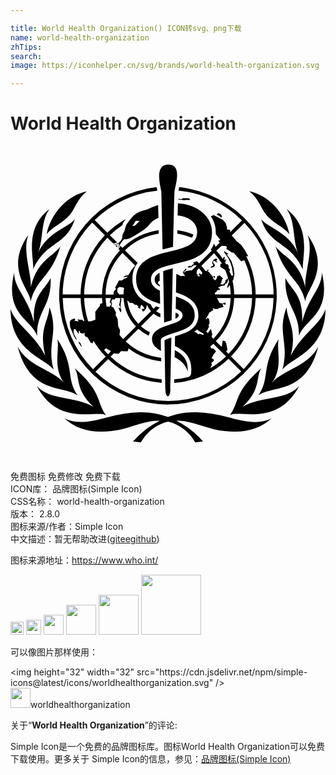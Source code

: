 ```yaml
---

title: World Health Organization() ICON转svg、png下载
name: world-health-organization
zhTips: 
search: 
image: https://iconhelper.cn/svg/brands/world-health-organization.svg

---
```


# World Health Organization  <small style="font-size: 60%;font-weight: 100"></small>

<div id="svg" class="svg-wrap">
<svg role="img" viewBox="0 0 24 24" xmlns="http://www.w3.org/2000/svg"><title>World Health Organization icon</title><path d="M12.0214 1.4122c-1.064 0-.6118 1.5783-.5273 2.0925 0 .025.0857 3.5707.1024 4.3789.1619-.0429.3226-.0822.4761-.119l.3214-.081c.0154-.782.094-4.1658.0964-4.1837.0702-.551.6272-2.0877-.469-2.0877zm-.3118 12.0405c.119-.0405.238-.0762.3452-.1107l.2297-.0714c0-.2274.069-3.372.0809-3.9433a7.2271 7.2271 0 0 0-.732.2107c.0083.4285.0702 3.5719.0762 3.9147zm.3928 1.1926c-.0405.0143-.144.0583-.2095.081-.0655.0226-.1571.0606-.1571.0845 0 .0238.0666 3.6195.0666 3.6992 0 .744.3785.7487.3785 0 0-.0535.0762-3.9159.0762-3.9159s-.0905.0298-.1547.0512zm-.8558-10.1468a5.4953 5.4953 0 0 0-.8332.3392c-.2975.0988-.7141.119-1.151.588a5.8905 5.8905 0 0 0-.3963.5094c-.131.188-.1369.4904-.238.6535-.1381.238-.1048.3701-.1048.3701v.0072a.632.632 0 0 1-.1595.2952.6046.6046 0 0 1-.5546.2213c.1975.0988.476-.0392.476-.0392a3.6433 3.6433 0 0 0-.1047.3927c.2214-.501.425-.6843.488-.7355.0952.0214.2928.013.6594-.1976.4142-.238 1.0367-.6249 1.2129-.87a1.6175 1.6175 0 0 1 .7332-.5535c-.0131-.3773-.0203-.7035-.0274-.9808zM9.4993 6.0637L9.284 6.11l.257-.413.3.0095zm1.2795 8.64c0 .4665.3452.714.6892.9128 0-.0785-.0143-.801-.0143-.8129.0071-.144.1464-.2309.2595-.2845a5.6 5.6 0 0 1 .5463-.2082c.1023-.0358.1892-.0703.2868-.0988.6904-.2083 1.489-.4761 1.489-1.3093 0-.8332-.6844-1.1902-1.4283-1.4438 0 .2678-.013.6594-.019.9296.3166.119.526.275.526.5142 0 .3011-.3213.476-.5486.5618a5.9252 5.9252 0 0 1-.2797.0976c-.1833.0571-.381.119-.5654.1904a2.7126 2.7126 0 0 0-.2797.119c-.3285.1643-.663.406-.6618.832zm4.5753-8.1496c0-.8534-.619-1.8009-2.1365-2.1353a3.6528 3.6528 0 0 0-.463-.0536c0 .1286-.0095.4237-.0095.4237 0 .0929-.0095.4345-.012.5083a2.1424 2.1424 0 0 1 .2917.0404c.882.2107 1.1974.7142 1.1974 1.2165 0 .8105-.6927 1.1164-1.5473 1.3473l-.2821.0738c-.2583.0643-.5237.1262-.7868.1964a10.782 10.782 0 0 0-.2797.0797c-.9438.288-1.7556.7427-1.7556 1.9044 0 1.1617.926 1.5878 1.8294 1.8663q-.0083-.4987-.019-1.0022c-.3988-.1868-.6797-.4332-.6797-.8474 0-.4142.256-.6499.6475-.8332a3.0192 3.0192 0 0 1 .2786-.1083c.225-.0762.476-.1416.7439-.2059l.282-.0678c1.2724-.2976 2.7007-.6963 2.7007-2.4031zm-2.8482 9.5362c.4284.2166.8236.5165.989 1.0843.0726-.9403-.4546-1.3474-.9771-1.6223l-.012.538zM19.5199 5.29c.4595.5475 1.2629.87 1.733 1.4188-.3368-1.6223-1.589-2.947-3.0696-3.2637.7225.544.8784 1.2998 1.3366 1.845zM1.7235 9.4023c1.02-2.2198 2.5423-1.7497 3.1862-3.8647-.357.6487-2.0234.9224-2.7982 2.5852.394-.988.1964-2.4995.863-3.3148-1.9926 1.47-1.144 3.848-1.251 4.5943zm1.8472 5.324c.1833.864-.357 2.1114.5 3.304-.8856-.9926-2.7614-1.245-3.5256-2.7542.9522 3.6898 3.4517 2.928 4.5694 3.729-.9237-1.327-.1679-2.209-1.5438-4.2789zm-.2868 2.315c-.5463-2.0603.4273-2.7745-.3166-4.7503-.0774 1.114-.8201 1.6568-.319 3.6898C1.7639 14.2597.3963 13.6169 0 12.4338c.0274 3.2351 2.6269 3.7148 3.2839 4.6075zm3.992 3.4517c-.7653-1.0594-.238-1.658-2.3923-3.5815.4546.7023-.0143 1.5854 1.4354 2.959-1.4188-.8332-3.3755-.4761-4.3194-1.5962 1.6211 3.103 4.4694 1.8366 5.2763 2.2222zm10.4051-.6225c1.4497-1.3736.9808-2.2615 1.4354-2.959-2.1495 1.9235-1.627 2.5221-2.3923 3.5815.807-.3857 3.6552.8807 5.2751-2.2187-.9427 1.1213-2.8994.763-4.3182 1.5997zm2.2484-1.8437c.8534-1.1903.3166-2.44.4999-3.3041-1.376 2.0698-.6201 2.9518-1.5473 4.2848 1.1236-.801 3.6135-.0416 4.5693-3.729-.763 1.5069-2.6364 1.7592-3.522 2.7519zm-3.435 2.6126a10.617 10.617 0 0 0-2.3508-.3571 5.6834 5.6834 0 0 0-2.1424.3642 5.687 5.687 0 0 0-2.1424-.3642 10.617 10.617 0 0 0-2.3508.357c-1.2938.344-2.4114.6106-3.3862.119.9343.8332 2.0234 1.1249 3.5981.9523 1.3093-.1405 2.3698-.7963 3.6052-.7868h.0488a6.6023 6.6023 0 0 0-2.0377 1.5842l.5952.0798s.6272-1.2605 2.0698-1.589c1.4426.3285 2.0698 1.589 2.0698 1.589l.5951-.0798a6.6213 6.6213 0 0 0-2.0377-1.5758h.0488c1.2355-.0096 2.2936.6463 3.604.7867 1.5748.1702 2.665-.1262 3.5994-.9522-.9748.4868-2.0925.2202-3.3863-.1238zM3.0553 10.0569c-.5333 1.0236-1.3617 1.2581-1.27 3.3767-.45-1.883-1.5188-2.5804-1.5057-3.7813-.7427 3.1303 1.2426 3.5016 1.752 4.8133-.075-1.8794 1.1248-2.259 1.0236-4.4087zm.745-2.4162c-.1856.2595-.3154.3702-.8105.7785a4.0194 4.0194 0 0 0-1.4426 2.353c.0512-1.1473-.6582-2.7958-.1869-3.998-1.8246 2.577.1048 4.1207.1726 5.0538.4737-1.796 1.5616-1.8103 2.2674-4.1873zm18.6511 3.1316A4.0254 4.0254 0 0 0 21.01 8.4192c-.4951-.4083-.6249-.519-.8105-.7785.7058 2.3805 1.7937 2.3912 2.2614 4.1873.0679-.9331 1.9972-2.4769.1714-5.0537.4761 1.202-.232 2.8506-.1809 3.998zm1.5473 1.6663c-.3963 1.1831-1.764 1.8258-2.6483 3.5517.5011-2.0377-.238-2.5805-.319-3.6898-.7439 1.9782.238 2.6888-.3166 4.7503.6582-.9022 3.2577-1.3819 3.2851-4.617zm-3.0506-2.3817c-.1011 2.1496 1.0998 2.5293 1.0236 4.404.5106-1.3093 2.4995-1.683 1.752-4.8134.0143 1.201-1.0545 1.9044-1.5008 3.7754.0833-2.1079-.7451-2.3424-1.2748-3.366zM4.4824 5.296c.4607-.5474.6166-1.3009 1.3379-1.8448-1.4807.3166-2.7376 1.6413-3.0697 3.2636.463-.5546 1.2677-.8772 1.727-1.4247zm14.6126.2476c.644 2.1151 2.1663 1.645 3.1851 3.8648-.106-.7463.7427-3.1244-1.2497-4.5944.6665.8165.469 2.327.8629 3.3148-.7773-1.6687-2.44-1.9424-2.803-2.5911zm-5.1692 1.195a4.9895 4.9895 0 0 0-1.2176-.3273v.2714a4.761 4.761 0 0 1 1.1188.307.7141.7141 0 0 0 .0988-.251zM13.6175 4.12l.081-.0726-.1548-.0655-.407-.0083-.106.0738-.238-.0202v.0583a4.136 4.136 0 0 1 .419.044l.1987-.0178zm-.789 8.778c0-.069-.0917-.1368-.2274-.2011h-.025c0 .056 0 .332-.0084.4666.1679-.075.2607-.156.2607-.2655zM8.1126 7.7205a1.2997 1.2997 0 0 1 .0345-.1488.6891.6891 0 0 1-.1666.0167zm3.8956 11.9738a8.3031 8.3031 0 0 0 .8463-16.5598c0 .0155 0 .0321-.0095.0476-.0167.081-.0322.1535-.044.2178a8.0163 8.0163 0 0 1 4.8359 2.2615l-.9165.9165.0345-.162-.119-.0523-.1643-.0095.0345-.106-.1106-.3749-.2286-.2511-.7141-.3773-.062.0655-.1296.038a2.1424 2.1424 0 0 1 .3785 1.2034v.163l.357.4464-.1666.038.1107.1667-.313.3118-.1262-.238a2.133 2.133 0 0 1-.238.4678l.0702.0642-.9653.9653a3.2917 3.2917 0 0 0-.181-.1607 4.5833 4.5833 0 0 1-.2832.119l.0821.0643-.0488.0488-.119.0631-.0417.119-.0702-.0702-.2035.0679.056.0892.1404-.0369.0916.0072.0072-.05.0702-.0357.0214-.0417.1262-.0357h.0988c.019.0167.0392.0345.057.0524l-.388.369-.0285-.0405-.4.0654-.0892.0893-.0869.0107.2476-.238-.088-.044-.2322.3094.0679-.0071v.119l.0845.0333.0166.119-.1392-.0273-.1452.0261-.3571-.1797-.0286 1.4164c.8332.2785 1.708.6808 1.708 1.7378a1.3093 1.3093 0 0 1-.595 1.1164l-.018.0119-.0261.0179c-.3357.2213-.7665.3404-1.1403.457l-.0107.7403c.5951.2952 1.3152.7249 1.2486 1.9544-.0084.3023-.1262.3856-.2274.413a6.2511 6.2511 0 0 1-1.0712.1702v.2702a6.6499 6.6499 0 0 0 4.1397-1.8282l.964.9641a8.0186 8.0186 0 0 1-11.1049.0226l.9641-.964a6.6451 6.6451 0 0 0 4.0814 1.8031v-.2702a6.3785 6.3785 0 0 1-3.8945-1.7222l.257-.2583.3572.0405.188-.2024.4928.0167.0726-.1702-.0179-.0726a4.999 4.999 0 0 0 2.5102 1.0033v-.2713a4.7526 4.7526 0 0 1-2.7042-1.2403l.9653-.9652a3.4338 3.4338 0 0 0 .782.5249.913.913 0 0 1 .0976-.2536 3.1208 3.1208 0 0 1-.6892-.463l.9677-.9664a1.7687 1.7687 0 0 0 .5166.2868v-.2904a1.4842 1.4842 0 0 1-.319-.1893l.2725-.2725a6.7378 6.7378 0 0 1-.288-.0929l-.1833.1833a1.4759 1.4759 0 0 1-.2309-.344 3.2815 3.2815 0 0 1-.476-.2547 1.8675 1.8675 0 0 1-.9035-1.6401 1.9687 1.9687 0 0 1 .3904-1.2498l-.9617-.9617a4.7502 4.7502 0 0 1 2.5757-1.2664c0-.0928 0-.1845-.006-.2714a5.0204 5.0204 0 0 0-2.76 1.3498l-.1631-.1595a4.504 4.504 0 0 0-.1297.2511l.1023.1036a5.0145 5.0145 0 0 0-1.364 3.3552H5.6096a6.382 6.382 0 0 1 1.7699-4.3253l.4332.4345a.5487.5487 0 0 0 .062 0 .6546.6546 0 0 0 .2463-.0715l-.551-.551a6.488 6.488 0 0 1 .9521-.7594 1.7925 1.7925 0 0 1 .0679-.2 3.2053 3.2053 0 0 1 .2083-.2797 6.6653 6.6653 0 0 0-1.4188 1.0462l-.9641-.964a7.9984 7.9984 0 0 1 4.7729-2.2377 2.1298 2.1298 0 0 1-.012-.0595c-.0118-.0631-.0261-.1333-.0392-.2071a8.3043 8.3043 0 0 0 .8665 16.5622zm1.7985-5.731v-.0071zm4.0206-8.108a8.0056 8.0056 0 0 1 2.2198 5.4561h-1.37a6.626 6.626 0 0 0-.7141-2.9137l.0119-.0238.094.05.0226-.0726-.238-.4273-.2892-.3999-.3428-.2797c-.119-.1452-.238-.2857-.3654-.4213zm-1.7437 1.7462l.3273.0143.0786.094-.0393.1392.4511.2857.0893-.0107.5832.6665.238-.0833a6.3559 6.3559 0 0 1 .5952 2.6042h-1.364a4.9728 4.9728 0 0 0-.1274-1.0378l.063-.0846.0846-.4272-.0643-.4595-.1642-.5284-.381-.557.093.0487.0463-.0464-.3059-.2071-.0202.0678.3059.4369.1726.357.119.3571.0393.238.063.4024-.119.0083s-.132-.2464-.1725-.3476l.0607-.0916-.119-.1666V9.107l-.0834-.1047-.1035.013a2.924 2.924 0 0 0-.119-.2035l.0737.037.019-.0191-.0392-.0857.0893-.05-.0405-.05-.1321.05.0488-.207-.0786-.0453-.0702.1654a5.0752 5.0752 0 0 0-.4963-.6308zm-.2737 3.1981l.2451-.1333.25-.038.0547-.119.1393-.0834.0536-.119.0428-.2012a4.071 4.071 0 0 1 .0548.2155l-.1321.394v.1332l.1916-.2559a4.611 4.611 0 0 1 .0678.7142h-1.1902l-.0274-.1036.1393-.1107.0273-.0666.0607-.0452.162-.0167.0166-.0714zm-1.6378-.9367l.119-.0285v-.0286l-.119-.0821.0416-.2571.1464-.1464a3.2327 3.2327 0 0 1 .2536.3297l-.0512.1583-.1333-.0952-.1012.0273.05.094h.05l-.056.1393-.038-.056zm.5225 4.5313l-.2952-.0833-.088.032-.1667-.1273-.1571-.056c.0774-.0559.1524-.119.225-.176l.238.1713.1857.0976.0916.0917zm-.15-5.2633l.9653-.9653a4.8121 4.8121 0 0 1 .5951.8023l-.119.0333.006.2154.357.2286a4.6657 4.6657 0 0 1 .2262.6094l-.0631.0928-.131.0833-.032.2-.0893.05-.075.088-.075-.0273h-.1333l.0774-.1048.0559-.2725.088-.0548-.2487-.2559-.194.0655-.044.182-.119.1322-.1274-.1048-.0452-.1118.0726-.0453.0404.0738.0595-.0226-.0261-.119h-.0845l-.006.05-.056.0107-.3035-.3559-.1023-.0774.0393-.0428.0904-.031-.0833-.0333s-.106.0238-.119.0238l.0607.0762h-.1524a3.2982 3.2982 0 0 0-.3047-.3928zm.4916 5.136l-.131-.131.1-.1298.1262-.257-.0488-.0715.0833-.1904-.0095-.1714-.05-.1773-.119-.0417-.044.1-.0715-.019a3.235 3.235 0 0 0 .2857-.4988l.119-.0523.069-.0929.0334.0381.0833-.1-.0666-.0833.0607-.0167.1118.0453h.2107l.1274-.0667.3332-.088-.063-.1107-.0215-.1345.1786.0785.0666-.0393-.0333-.138-.2154.0869-.238-.05-.1834-.375h1.0439a4.7514 4.7514 0 0 1-1.3176 3.1042l-.1429-.144.062-.1917-.112-.4225zm.1845 2.6625l.1285-.2762-.05-.119.1893-.1666v-.1l-.1619-.1012.1333-.2654.2-.2618-.2-.2155h-.15l-.0928-.1511a7.5411 7.5411 0 0 0 .238-.206l.9654.9653a6.4725 6.4725 0 0 1-1.1998.8987zm1.2045-1.2736l.1071-.119-.1011-.5285-.069-.0273.0428-.0893-.2285-.0714-.044.188-.0227.238-.0476.0441-.4166-.4166a5.0192 5.0192 0 0 0 1.3973-3.2934h1.3653a6.3737 6.3737 0 0 1-1.7973 4.2587zm.3761.375a6.6463 6.6463 0 0 0 1.877-4.4492h1.364a8.008 8.008 0 0 1-2.2757 5.4144zm-8.2126-1.3224a5.1601 5.1601 0 0 1-.2833-.319l.0417-.3452-.144-.3308-.0358-.5178-.1618-.3142.0333-.1952-.1952-.375-.1702-.0856.069-.1988-.0702-.1571.0702-.1798h.1869l.0654-.1083h.319l.0488.094-.0595.3298-.038.0559.119.2607-.0786.0428-.0548-.069-.0238.0262.0548.1547.094.181h.044l.031-.1762-.0452-.0596v-.1095l-.0143-.2261.0595-.3975-.0643-.1072h.2286a3.3898 3.3898 0 0 0 .939 2.1627zm-.9046-2.6673l-.1286.2023h-.2213l-.0179-.013a4.849 4.849 0 0 1-.069-.6488h.4106l-.0988.3285zm.4487-.9368l.025-.2713.1619-.094.2892.0511.044.0524a3.2136 3.2136 0 0 0-.044.469h-.3273zm1.389 1.02l.0679-.0344.1702.1345-.0774.063.2012.1334-.0048-.1429.1071-.1773.1119.119.119.1643-.219.0452.094.188.144-.0761-.0142-.0595.1071-.0727.063-.2975a1.7746 1.7746 0 0 0 .3131.476l-.964.9642a3.1196 3.1196 0 0 1-.8451-1.8116l.1975.2107h.1857zm-.9926-3.9825l.964.9653a3.441 3.441 0 0 0-.5117.7368h-.0667l-.1357.0416h-.0476l-.144.1345.182-.038.1643-.0417-.0285.063-.144.0882h-.0726l-.212.1618-.2046-.0166-.2964.5522.0583.1107-.1607.1786-.025.238h-.6046a4.7514 4.7514 0 0 1 1.2855-3.1744zM7.283 15.4202l.3059.1797.063.0428-.2213.2214q-.1548-.1607-.3-.332zm-.306-3.8386c0 .1321.0168.2643.031.394l-.1666.038-.0345.1691-.3476.4428.0084.6082-.3571.119h-.1952a6.3654 6.3654 0 0 1-.3047-1.7723zm-1.3473 1.764l-.0797-.0155-.075-.0845-.3833-.0333.119.1606-.357-.0666.0928-.0857-.0869-.0857-.2559.1119-.0916.169.0357.3892.2952.6999.1416.2213.081.0298-.2226-.4225-.0488-.2155.05-.0523-.031-.119.1345.0178.206.3118.0511.0203v-.2274l.0833.0488.0179.119.2166.0572.0905-.0643.031.0214v.1655l.0951.119.119.0262.2524.4273.1535.0428.0476-.2a6.7034 6.7034 0 0 0 .9403 1.2141l-.964.9641a8.0127 8.0127 0 0 1-2.3115-5.4287h1.3652a6.6451 6.6451 0 0 0 .288 1.764zm.5952-7.514l.964.964a6.6546 6.6546 0 0 0-1.8496 4.5158h-1.364A8.008 8.008 0 0 1 6.219 5.8316zm9.879-.4975l-.0822-.1333-.1785-.0893-.1393.106.1786.0951.1916.1464zm-.8344 3.8504v.1047l.238-.0702.0726-.144-.163-.2143.0869-.1309.2202.1571.0404-.0321-.044-.031-.05-.0952.0905-.0523-.0881-.119-.2071.1047-.069.1297-.0417.113.0916.1536-.0333.0714zm-9.8671 6.1202l.0179-.0619-.119-.2666-.1453-.0536zm5.5798-5.1276c0 .2286.1393.3904.3928.5297v-.1024l-.1595-.1594.0845-.1536.069-.019c0-.2666-.0106-.5654-.0118-.6082h-.012c-.2356.1309-.363.288-.363.513Z"/></svg>
</div>
<detail full-name='world-health-organization'></detail>

<div class="detail-page">
<p>
<span><span class="badge-success badge">免费图标</span> <span class="badge-success badge">免费修改</span>  <span class="badge-success badge">免费下载</span> </span>
<br/>
<span>
ICON库：
<span class="badge-secondary badge">品牌图标(Simple Icon)</span> 
</span>
<br/>
<span>
CSS名称：
<span class="badge-secondary badge">world-health-organization</span> 
</span>

<br/>
<span>
版本：
<span class="badge-secondary badge">2.8.0</span> 
</span>
<br/>
<span>图标来源/作者：<span class="badge-light badge">Simple Icon</span></span> 
<br/>
<span class="zh-detail">中文描述：暂无<span class="help-link"><span>帮助改进</span>(<a href="https://gitee.com/liuwave/icon-helper/edit/master/json/brands/world-health-organization.json" target="_blank" rel="noopener noreferrer">gitee</a><a href="https://github.com/liuwave/icon-helper/edit/master/json/brands/world-health-organization.json" target="_blank" rel="noopener noreferrer">github</a></span>)</span><br/>
</p>
</div><div class="description description alert alert-light"><p>图标来源地址：<a href="https://www.who.int/" target="_blank" rel="noopener noreferrer">https://www.who.int/</a></p></div>
<div class="alert alert-dark">
<img height="21" width="21" src="https://cdn.jsdelivr.net/npm/simple-icons@latest/icons/worldhealthorganization.svg" />
<img height="24" width="24" src="https://cdn.jsdelivr.net/npm/simple-icons@latest/icons/worldhealthorganization.svg" />
<img height="32" width="32" src="https://cdn.jsdelivr.net/npm/simple-icons@latest/icons/worldhealthorganization.svg" />
<img height="48" width="48" src="https://cdn.jsdelivr.net/npm/simple-icons@latest/icons/worldhealthorganization.svg" />
<img height="64" width="64" src="https://cdn.jsdelivr.net/npm/simple-icons@latest/icons/worldhealthorganization.svg" />
<img height="96" width="96" src="https://cdn.jsdelivr.net/npm/simple-icons@latest/icons/worldhealthorganization.svg" />

</div>
<div>
  <p>可以像图片那样使用：    
  </p>
  <div class="alert alert-primary" style="font-size: 14px">
    &lt;img height="32" width="32" src="https://cdn.jsdelivr.net/npm/simple-icons@latest/icons/worldhealthorganization.svg" /&gt;
    <copy-btn content='<img height="32" width="32" src="https://cdn.jsdelivr.net/npm/simple-icons@latest/icons/worldhealthorganization.svg" />'></copy-btn>
  </div>
  <div class="alert alert-secondary">
    <img height="32" width="32" src="https://cdn.jsdelivr.net/npm/simple-icons@latest/icons/worldhealthorganization.svg" />worldhealthorganization
    <copy-btn content="worldhealthorganization" btn-title="复制图标名称"></copy-btn>
  </div>
</div>
<div class="icon-detail__container">
<p>关于“<b>World Health Organization</b>”的评论:</p>
</div>
<Vssue title="关于“World Health Organization”的评论" />
<div><p>Simple Icon是一个免费的品牌图标库。图标World Health Organization可以免费下载使用。更多关于  Simple Icon的信息，参见：<a target="_blank" href="https://iconhelper.cn/brands.html">品牌图标(Simple Icon)</a>
</p></div>
